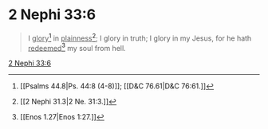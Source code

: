 # 2 Nephi 33:6

> I <u>glory</u>[^a] in <u>plainness</u>[^b]; I glory in truth; I glory in my Jesus, for he hath <u>redeemed</u>[^c] my soul from hell.

[2 Nephi 33:6](https://www.churchofjesuschrist.org/study/scriptures/bofm/2-ne/33?lang=eng&id=p6#p6)


[^a]: [[Psalms 44.8|Ps. 44:8 (4-8)]]; [[D&C 76.61|D&C 76:61.]]
[^b]: [[2 Nephi 31.3|2 Ne. 31:3.]]
[^c]: [[Enos 1.27|Enos 1:27.]]
